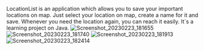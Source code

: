 LocationList is an application which allows you to save your important locations on map. Just select your location on map, create a name for it and save. 
Whenever you need the location again, you can reach it easily. It`s a learning project on Java.
![Screenshot_20230223_181655](https://user-images.githubusercontent.com/76487772/220970078-0938e2ba-fbc3-4dc9-8dc4-ef0017a2324b.png)
![Screenshot_20230223_181740](https://user-images.githubusercontent.com/76487772/220970084-f56bb170-65c1-4d0c-bd93-1da4acd38c06.png)
![Screenshot_20230223_181913](https://user-images.githubusercontent.com/76487772/220970088-6e630efa-f774-4b03-8a58-e57d55b68b9b.png)
![Screenshot_20230223_182414](https://user-images.githubusercontent.com/76487772/220970090-25c92b95-5b6d-445b-be88-76045b93dfad.png)
